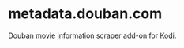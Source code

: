 # metadata.douban.com

[Douban movie](https://movie.douban.com) information scraper add-on for [Kodi](https://kodi.tv).
